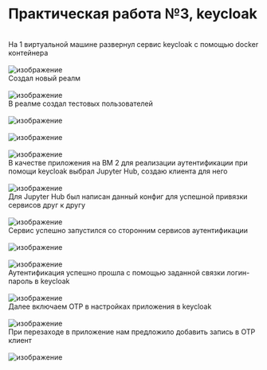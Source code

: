 # Практическая работа №3, keycloak
<br />На 1 виртуальной машине развернул сервис keycloak с помощью docker контейнера<br /><br />![изображение](https://github.com/kirasir1/toib_prak/assets/13931629/11215389-71d3-4f5d-848a-689e174a50da)
<br />Создал новый реалм<br /><br />![изображение](https://github.com/kirasir1/toib_prak/assets/13931629/e2557af1-7c9d-44a2-ab38-da421a8f0f0b)
<br />В реалме создал тестовых пользователей<br /><br />![изображение](https://github.com/kirasir1/toib_prak/assets/13931629/27921194-e956-4067-92c8-a44b8d2ce288)<br /><br />![изображение](https://github.com/kirasir1/toib_prak/assets/13931629/f03c0783-fc90-40dd-856a-ff2b809931dc)<br /><br />![изображение](https://github.com/kirasir1/toib_prak/assets/13931629/d9b4aebf-5a8c-478a-b929-80869a0df07c)
<br />В качестве приложения на ВМ 2 для реализации аутентификации при помощи keycloak выбрал Jupyter Hub, создаю клиента для него<br /><br />![изображение](https://github.com/kirasir1/toib_prak/assets/13931629/285492a8-81b5-4836-b658-9d70aa716691)
<br />Для Jupyter Hub был написан данный конфиг для успешной привязки сервисов друг к другу<br /><br />![изображение](https://github.com/kirasir1/toib_prak/assets/13931629/b9926590-a128-4e70-85ab-714da92a11c5)
<br />Сервис успешно запустился со сторонним сервисов аутентификации<br /><br />![изображение](https://github.com/kirasir1/toib_prak/assets/13931629/ce4014df-800f-49ac-b655-6b33373ad1b0)<br /><br />![изображение](https://github.com/kirasir1/toib_prak/assets/13931629/9462c332-4062-4d05-9760-aedbb22a280c)
<br />Аутентификация успешно прошла с помощью заданной связки логин-пароль в keycloak<br /><br />![изображение](https://github.com/kirasir1/toib_prak/assets/13931629/dd75863c-87d2-48d7-8891-199c15fe4676)
<br />Далее включаем OTP в настройках приложения в keycloak<br /><br />![изображение](https://github.com/kirasir1/toib_prak/assets/13931629/fed92086-9bba-4d7f-b3ae-6096fca03427)
<br />При перезаходе в приложение нам предложило добавить запись в OTP клиент<br /><br />![изображение](https://github.com/kirasir1/toib_prak/assets/13931629/ddbfd2b5-3551-4999-8338-87e95d2f91af)
